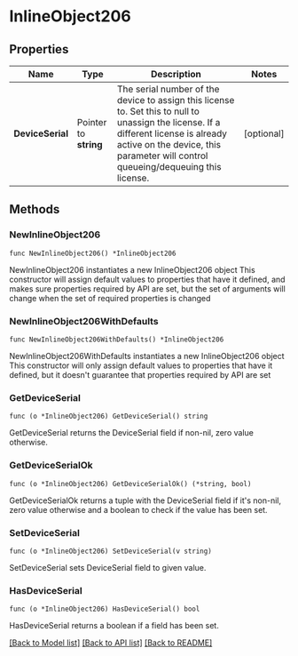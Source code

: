 # InlineObject206

## Properties

Name | Type | Description | Notes
------------ | ------------- | ------------- | -------------
**DeviceSerial** | Pointer to **string** | The serial number of the device to assign this license to. Set this to  null to unassign the license. If a different license is already active on the device, this parameter will control queueing/dequeuing this license. | [optional] 

## Methods

### NewInlineObject206

`func NewInlineObject206() *InlineObject206`

NewInlineObject206 instantiates a new InlineObject206 object
This constructor will assign default values to properties that have it defined,
and makes sure properties required by API are set, but the set of arguments
will change when the set of required properties is changed

### NewInlineObject206WithDefaults

`func NewInlineObject206WithDefaults() *InlineObject206`

NewInlineObject206WithDefaults instantiates a new InlineObject206 object
This constructor will only assign default values to properties that have it defined,
but it doesn't guarantee that properties required by API are set

### GetDeviceSerial

`func (o *InlineObject206) GetDeviceSerial() string`

GetDeviceSerial returns the DeviceSerial field if non-nil, zero value otherwise.

### GetDeviceSerialOk

`func (o *InlineObject206) GetDeviceSerialOk() (*string, bool)`

GetDeviceSerialOk returns a tuple with the DeviceSerial field if it's non-nil, zero value otherwise
and a boolean to check if the value has been set.

### SetDeviceSerial

`func (o *InlineObject206) SetDeviceSerial(v string)`

SetDeviceSerial sets DeviceSerial field to given value.

### HasDeviceSerial

`func (o *InlineObject206) HasDeviceSerial() bool`

HasDeviceSerial returns a boolean if a field has been set.


[[Back to Model list]](../README.md#documentation-for-models) [[Back to API list]](../README.md#documentation-for-api-endpoints) [[Back to README]](../README.md)


